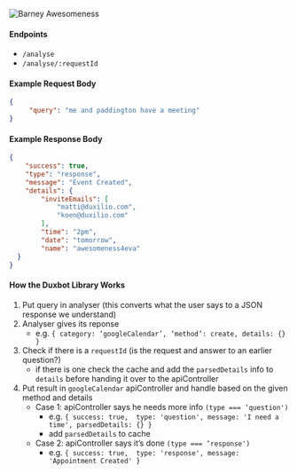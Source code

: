 ![Barney Awesomeness](http://static.celebuzz.com/uploads/2013/06/14/request-five.gif)

#### Endpoints
* `/analyse`
* `/analyse/:requestId`

#### Example Request Body
```json
{
     "query": "me and paddington have a meeting"
}
```

#### Example Response Body
```json
{
    "success": true,
    "type": "response",
    "message": "Event Created",
    "details": {
        "inviteEmails": [
            "matti@duxilio.com",
            "koen@duxilio.com"
        ],
        "time": "2pm",
        "date": "tomorrow",
        "name": "awesomeness4eva"
  }
}
```

#### How the Duxbot Library Works
1. Put query in analyser (this converts what the user says to a JSON response we understand)
3. Analyser gives its reponse
     * e.g. `{ category: ‘googleCalendar’, ‘method’: create, details: {} }`
2. Check if there is a `requestId` (is the request and answer to an earlier question?)
     * if there is one check the cache and add the `parsedDetails` info to `details` before handing it over to the apiController
4. Put result in `googleCalendar` apiController and handle based on the given method and details
     * Case 1: apiController says he needs more info `(type === ‘question')`
          * e.g. `{ success: true,  type: 'question', message: 'I need a time', parsedDetails: {} }`
          * add `parsedDetails` to cache
     * Case 2: apiController says it’s done `(type === ‘response')`
          * e.g. `{ success: true,  type: 'response', message: 'Appointment Created' }` 
